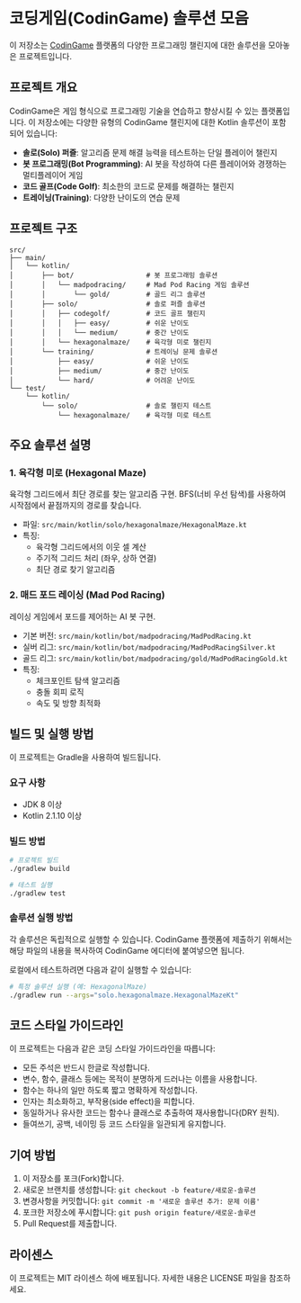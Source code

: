# 코딩게임(CodinGame) 솔루션 모음

이 저장소는 [CodinGame](https://www.codingame.com/) 플랫폼의 다양한 프로그래밍 챌린지에 대한 솔루션을 모아놓은 프로젝트입니다.

## 프로젝트 개요

CodinGame은 게임 형식으로 프로그래밍 기술을 연습하고 향상시킬 수 있는 플랫폼입니다. 이 저장소에는 다양한 유형의 CodinGame 챌린지에 대한 Kotlin 솔루션이 포함되어 있습니다:

- **솔로(Solo) 퍼즐**: 알고리즘 문제 해결 능력을 테스트하는 단일 플레이어 챌린지
- **봇 프로그래밍(Bot Programming)**: AI 봇을 작성하여 다른 플레이어와 경쟁하는 멀티플레이어 게임
- **코드 골프(Code Golf)**: 최소한의 코드로 문제를 해결하는 챌린지
- **트레이닝(Training)**: 다양한 난이도의 연습 문제

## 프로젝트 구조

```
src/
├── main/
│   └── kotlin/
│       ├── bot/                  # 봇 프로그래밍 솔루션
│       │   └── madpodracing/     # Mad Pod Racing 게임 솔루션
│       │       └── gold/         # 골드 리그 솔루션
│       ├── solo/                 # 솔로 퍼즐 솔루션
│       │   ├── codegolf/         # 코드 골프 챌린지
│       │   │   ├── easy/         # 쉬운 난이도
│       │   │   └── medium/       # 중간 난이도
│       │   └── hexagonalmaze/    # 육각형 미로 챌린지
│       └── training/             # 트레이닝 문제 솔루션
│           ├── easy/             # 쉬운 난이도
│           ├── medium/           # 중간 난이도
│           └── hard/             # 어려운 난이도
└── test/
    └── kotlin/
        └── solo/                 # 솔로 챌린지 테스트
            └── hexagonalmaze/    # 육각형 미로 테스트
```

## 주요 솔루션 설명

### 1. 육각형 미로 (Hexagonal Maze)

육각형 그리드에서 최단 경로를 찾는 알고리즘 구현. BFS(너비 우선 탐색)를 사용하여 시작점에서 끝점까지의 경로를 찾습니다.

- 파일: `src/main/kotlin/solo/hexagonalmaze/HexagonalMaze.kt`
- 특징:
  - 육각형 그리드에서의 이웃 셀 계산
  - 주기적 그리드 처리 (좌우, 상하 연결)
  - 최단 경로 찾기 알고리즘

### 2. 매드 포드 레이싱 (Mad Pod Racing)

레이싱 게임에서 포드를 제어하는 AI 봇 구현.

- 기본 버전: `src/main/kotlin/bot/madpodracing/MadPodRacing.kt`
- 실버 리그: `src/main/kotlin/bot/madpodracing/MadPodRacingSilver.kt`
- 골드 리그: `src/main/kotlin/bot/madpodracing/gold/MadPodRacingGold.kt`
- 특징:
  - 체크포인트 탐색 알고리즘
  - 충돌 회피 로직
  - 속도 및 방향 최적화

## 빌드 및 실행 방법

이 프로젝트는 Gradle을 사용하여 빌드됩니다.

### 요구 사항

- JDK 8 이상
- Kotlin 2.1.10 이상

### 빌드 방법

```bash
# 프로젝트 빌드
./gradlew build

# 테스트 실행
./gradlew test
```

### 솔루션 실행 방법

각 솔루션은 독립적으로 실행할 수 있습니다. CodinGame 플랫폼에 제출하기 위해서는 해당 파일의 내용을 복사하여 CodinGame 에디터에 붙여넣으면 됩니다.

로컬에서 테스트하려면 다음과 같이 실행할 수 있습니다:

```bash
# 특정 솔루션 실행 (예: HexagonalMaze)
./gradlew run --args="solo.hexagonalmaze.HexagonalMazeKt"
```

## 코드 스타일 가이드라인

이 프로젝트는 다음과 같은 코딩 스타일 가이드라인을 따릅니다:

- 모든 주석은 반드시 한글로 작성합니다.
- 변수, 함수, 클래스 등에는 목적이 분명하게 드러나는 이름을 사용합니다.
- 함수는 하나의 일만 하도록 짧고 명확하게 작성합니다.
- 인자는 최소화하고, 부작용(side effect)을 피합니다.
- 동일하거나 유사한 코드는 함수나 클래스로 추출하여 재사용합니다(DRY 원칙).
- 들여쓰기, 공백, 네이밍 등 코드 스타일을 일관되게 유지합니다.

## 기여 방법

1. 이 저장소를 포크(Fork)합니다.
2. 새로운 브랜치를 생성합니다: `git checkout -b feature/새로운-솔루션`
3. 변경사항을 커밋합니다: `git commit -m '새로운 솔루션 추가: 문제 이름'`
4. 포크한 저장소에 푸시합니다: `git push origin feature/새로운-솔루션`
5. Pull Request를 제출합니다.

## 라이센스

이 프로젝트는 MIT 라이센스 하에 배포됩니다. 자세한 내용은 LICENSE 파일을 참조하세요.